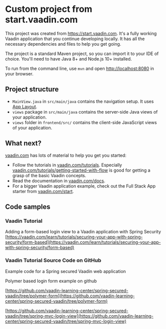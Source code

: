 # Custom project from start.vaadin.com

This project was created from https://start.vaadin.com. It's a fully working Vaadin application that you continue developing locally.
It has all the necessary dependencies and files to help you get going.

The project is a standard Maven project, so you can import it to your IDE of choice. You'll need to have Java 8+ and Node.js 10+ installed.

To run from the command line, use `mvn` and open [http://localhost:8080](http://localhost:8080) in your browser.

## Project structure

- `MainView.java` in `src/main/java` contains the navigation setup. It uses [App Layout](https://vaadin.com/components/vaadin-app-layout).
- `views` package in `src/main/java` contains the server-side Java views of your application.
- `views` folder in `frontend/src/` contains the client-side JavaScript views of your application.

## What next?

[vaadin.com](https://vaadin.com) has lots of material to help you get you started:

- Follow the tutorials in [vaadin.com/tutorials](https://vaadin.com/tutorials). Especially [vaadin.com/tutorials/getting-started-with-flow](https://vaadin.com/tutorials/getting-started-with-flow) is good for getting a grasp of the basic Vaadin concepts.
- Read the documentation in [vaadin.com/docs](https://vaadin.com/docs).
- For a bigger Vaadin application example, check out the Full Stack App starter from [vaadin.com/start](https://vaadin.com/start).

## Code samples

### Vaadin Tutorial
Adding a form-based login view to a Vaadin application with Spring Security
[https://vaadin.com/learn/tutorials/securing-your-app-with-spring-security/form-based](https://vaadin.com/learn/tutorials/securing-your-app-with-spring-security/form-based)


### Vaadin Tutorial Source Code on GitHub
Example code for a Spring secured Vaadin web application

Polymer based login form example on github

[https://github.com/vaadin-learning-center/spring-secured-vaadin/tree/polymer-form](https://github.com/vaadin-learning-center/spring-secured-vaadin/tree/polymer-form)

[https://github.com/vaadin-learning-center/spring-secured-vaadin/tree/spring-mvc-login-view](https://github.com/vaadin-learning-center/spring-secured-vaadin/tree/spring-mvc-login-view)